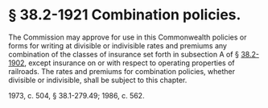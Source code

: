 # § 38.2-1921 Combination policies.

<p>The Commission may approve for use in this Commonwealth policies or forms for writing at divisible or indivisible rates and premiums any combination of the classes of insurance set forth in subsection A of § <a href='http://law.lis.virginia.gov/vacode/38.2-1902/'>38.2-1902</a>, except insurance on or with respect to operating properties of railroads. The rates and premiums for combination policies, whether divisible or indivisible, shall be subject to this chapter.</p><p>1973, c. 504, § 38.1-279.49; 1986, c. 562.</p>